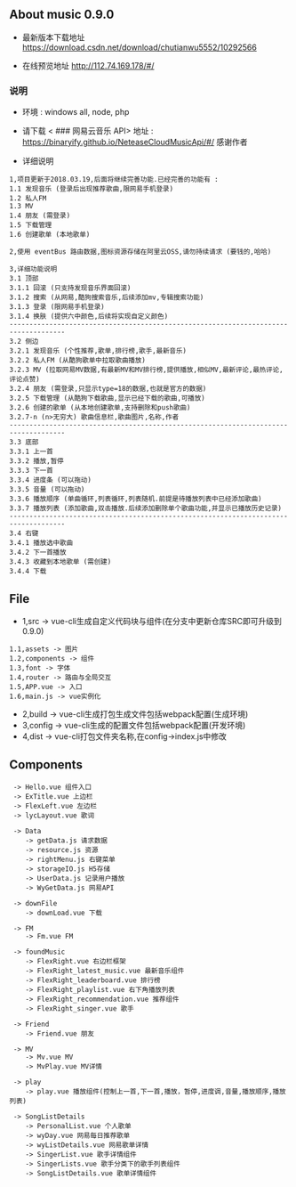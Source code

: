 ##  About music 0.9.0

- 最新版本下载地址 https://download.csdn.net/download/chutianwu5552/10292566

- 在线预览地址 http://112.74.169.178/#/

### 说明
+ 环境 : windows all, node, php

+ 请下载 < ### 网易云音乐 API> 地址 : https://binaryify.github.io/NeteaseCloudMusicApi/#/ 感谢作者
* 详细说明
```
1,项目更新于2018.03.19,后面将继续完善功能.已经完善的功能有 : 
1.1 发现音乐 (登录后出现推荐歌曲,限网易手机登录)
1.2 私人FM
1.3 MV
1.4 朋友 (需登录)
1.5 下载管理
1.6 创建歌单 (本地歌单)

2,使用 eventBus 路由数据,图标资源存储在阿里云OSS,请勿持续请求 (要钱的,哈哈)

3,详细功能说明
3.1 顶部
3.1.1 回滚 (只支持发现音乐界面回滚)
3.1.2 搜索 (从网易,酷狗搜索音乐,后续添加mv,专辑搜索功能)
3.1.3 登录 (限网易手机登录)
3.1.4 换肤 (提供六中颜色,后续将实现自定义颜色)
------------------------------------------------------------------------------------
3.2 侧边
3.2.1 发现音乐 (个性推荐,歌单,排行榜,歌手,最新音乐)
3.2.2 私人FM (从酷狗歌单中拉取歌曲播放)
3.2.3 MV (拉取网易MV数据,有最新MV和MV排行榜,提供播放,相似MV,最新评论,最热评论,评论点赞)
3.2.4 朋友 (需登录,只显示type=18的数据,也就是官方的数据)
3.2.5 下载管理 (从酷狗下载歌曲,显示已经下载的歌曲,可播放)
3.2.6 创建的歌单 (从本地创建歌单,支持删除和push歌曲)
3.2.7-n (n>无穷大) 歌曲信息栏,歌曲图片,名称,作者
------------------------------------------------------------------------------------
3.3 底部
3.3.1 上一首
3.3.2 播放,暂停
3.3.3 下一首
3.3.4 进度条 (可以拖动)
3.3.5 音量 (可以拖动)
3.3.6 播放顺序 (单曲循环,列表循环,列表随机.前提是待播放列表中已经添加歌曲)
3.3.7 播放列表 (添加歌曲,双击播放.后续添加删除单个歌曲功能,并显示已播放历史记录)
------------------------------------------------------------------------------------
3.4 右键
3.4.1 播放选中歌曲
3.4.2 下一首播放
3.4.3 收藏到本地歌单 (需创建)
3.4.4 下载
```

## File
+ 1,src -> vue-cli生成自定义代码块与组件(在分支中更新仓库SRC即可升级到0.9.0)
```
1.1,assets -> 图片
1.2,components -> 组件
1.3,font -> 字体
1.4,router -> 路由与全局交互
1.5,APP.vue -> 入口
1.6,main.js -> vue实例化
```

+ 2,build -> vue-cli生成打包生成文件包括webpack配置(生成环境)
+ 3,config -> vue-cli生成的配置文件包括webpack配置(开发环境)
+ 4,dist -> vue-cli打包文件夹名称,在config->index.js中修改

## Components 

```
 -> Hello.vue 组件入口
 -> ExTitle.vue 上边栏
 -> FlexLeft.vue 左边栏
 -> lycLayout.vue 歌词

 -> Data
    -> getData.js 请求数据
    -> resource.js 资源
    -> rightMenu.js 右键菜单
    -> storageIO.js H5存储
    -> UserData.js 记录用户播放
    -> WyGetData.js 网易API

 -> downFile
    -> downLoad.vue 下载

 -> FM
    -> Fm.vue FM

 -> foundMusic
    -> FlexRight.vue 右边栏框架
    -> FlexRight_latest_music.vue 最新音乐组件
    -> FlexRight_leaderboard.vue 排行榜
    -> FlexRight_playlist.vue 右下角播放列表
    -> FlexRight_recommendation.vue 推荐组件
    -> FlexRight_singer.vue 歌手

 -> Friend
    -> Friend.vue 朋友

 -> MV
    -> Mv.vue MV
    -> MvPlay.vue MV详情

 -> play
    -> play.vue 播放组件(控制上一首,下一首,播放，暂停,进度调,音量,播放顺序,播放列表)

 -> SongListDetails
    -> PersonalList.vue 个人歌单
    -> wyDay.vue 网易每日推荐歌单
    -> wyListDetails.vue 网易歌单详情
    -> SingerList.vue 歌手详情组件
    -> SingerLists.vue 歌手分类下的歌手列表组件
    -> SongListDetails.vue 歌单详情组件
```
